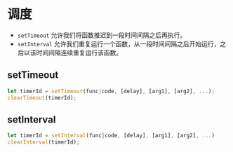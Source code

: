 # 调度

- `setTimeout` 允许我们将函数推迟到一段时间间隔之后再执行。
- `setInterval` 允许我们重复运行一个函数，从一段时间间隔之后开始运行，之后以该时间间隔连续重复运行该函数。

## setTimeout

```javascript
let timerId = setTimeout(func|code, [delay], [arg1], [arg2], ...);
clearTimeout(timerId);
```

## setInterval

```javascript
let timerId = setInterval(func|code, [delay], [arg1], [arg2], ...)
clearInterval(timerId);
```

